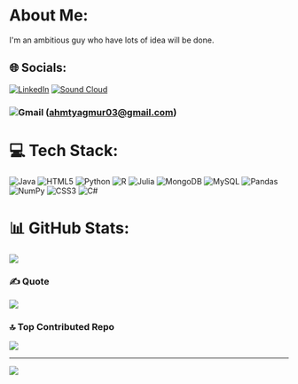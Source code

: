 #  About Me:
I'm an ambitious guy who have lots of idea will be done.


## 🌐 Socials:
[![LinkedIn](https://img.shields.io/badge/LinkedIn-%230077B5.svg?logo=linkedin&logoColor=white)](https://linkedin.com/in/inkedin.com/in/ahmet-yagmur/) 
[![Sound Cloud](https://img.shields.io/badge/sound%20cloud-FF5500?style=for-the-badge&logo=soundcloud&logoColor=white)](https://soundcloud.com/ahmet-ya-mur-449717761)
### ![Gmail](https://img.shields.io/badge/Gmail-D14836?style=for-the-badge&logo=gmail&logoColor=white) (ahmtyagmur03@gmail.com)

# 💻 Tech Stack:
![Java](https://img.shields.io/badge/java-%23ED8B00.svg?style=plastic&logo=java&logoColor=white) ![HTML5](https://img.shields.io/badge/html5-%23E34F26.svg?style=plastic&logo=html5&logoColor=white) ![Python](https://img.shields.io/badge/python-3670A0?style=plastic&logo=python&logoColor=ffdd54) ![R](https://img.shields.io/badge/r-%23276DC3.svg?style=plastic&logo=r&logoColor=white) 	![Julia](https://img.shields.io/badge/-Julia-9558B2?style=plastic&logo=julia&logoColor=white) ![MongoDB](https://img.shields.io/badge/MongoDB-%234ea94b.svg?style=plastic&logo=mongodb&logoColor=white) ![MySQL](https://img.shields.io/badge/mysql-%2300f.svg?style=plastic&logo=mysql&logoColor=white) ![Pandas](https://img.shields.io/badge/pandas-%23150458.svg?style=plastic&logo=pandas&logoColor=white) ![NumPy](https://img.shields.io/badge/numpy-%23013243.svg?style=plastic&logo=numpy&logoColor=white) ![CSS3](https://img.shields.io/badge/css3-%231572B6.svg?style=for-the-badge&logo=css3&logoColor=white) ![C#](https://img.shields.io/badge/c%23-%23239120.svg?style=for-the-badge&logo=c-sharp&logoColor=white)
# 📊 GitHub Stats:
![](https://github-readme-streak-stats.herokuapp.com/?user=LifeIsShore&theme=default&hide_border=true)<br/>


### ✍️  Quote
![](https://quotes-github-readme.vercel.app/api?type=vetical&theme=light)

### 🔝 Top Contributed Repo
![](https://github-contributor-stats.vercel.app/api?username=LifeIsShore&limit=5&theme=dracula&combine_all_yearly_contributions=true)

---
[![](https://visitcount.itsvg.in/api?id=LifeIsShore&icon=5&color=10)](https://visitcount.itsvg.in)

<!-- Proudly created with GPRM ( https://gprm.itsvg.in ) -->
